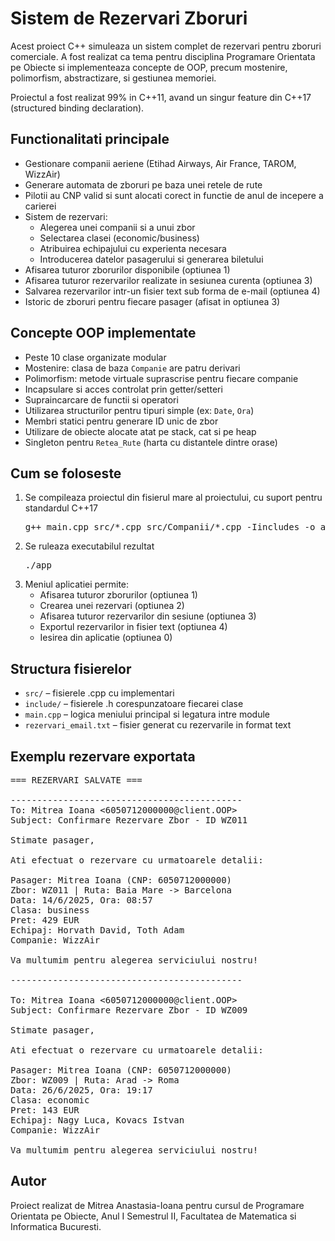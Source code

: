# Sistem de Rezervari Zboruri

Acest proiect C++ simuleaza un sistem complet de rezervari pentru zboruri comerciale. A fost realizat ca tema pentru disciplina Programare Orientata pe Obiecte si implementeaza concepte de OOP, precum mostenire, polimorfism, abstractizare, si gestiunea memoriei. 

Proiectul a fost realizat 99% in C++11, avand un singur feature din C++17 (structured binding declaration).

## Functionalitati principale

- Gestionare companii aeriene (Etihad Airways, Air France, TAROM, WizzAir)
- Generare automata de zboruri pe baza unei retele de rute
- Pilotii au CNP valid si sunt alocati corect in functie de anul de incepere a carierei
- Sistem de rezervari:
  - Alegerea unei companii si a unui zbor
  - Selectarea clasei (economic/business)
  - Atribuirea echipajului cu experienta necesara
  - Introducerea datelor pasagerului si generarea biletului
- Afisarea tuturor zborurilor disponibile (optiunea 1)
- Afisarea tuturor rezervarilor realizate in sesiunea curenta (optiunea 3)
- Salvarea rezervarilor intr-un fisier text sub forma de e-mail (optiunea 4)
- Istoric de zboruri pentru fiecare pasager (afisat in optiunea 3)

## Concepte OOP implementate

- Peste 10 clase organizate modular
- Mostenire: clasa de baza `Companie` are patru derivari
- Polimorfism: metode virtuale suprascrise pentru fiecare companie
- Incapsulare si acces controlat prin getter/setteri
- Supraincarcare de functii si operatori
- Utilizarea structurilor pentru tipuri simple (ex: `Date`, `Ora`)
- Membri statici pentru generare ID unic de zbor
- Utilizare de obiecte alocate atat pe stack, cat si pe heap
- Singleton pentru `Retea_Rute` (harta cu distantele dintre orase)

## Cum se foloseste

1. Se compileaza proiectul din fisierul mare al proiectului, cu suport pentru standardul C++17
   <pre>g++ main.cpp src/*.cpp src/Companii/*.cpp -Iincludes -o app.exe -std=c++17</pre>
3. Se ruleaza executabilul rezultat
   <pre>./app</pre>
5. Meniul aplicatiei permite:
   - Afisarea tuturor zborurilor (optiunea 1)
   - Crearea unei rezervari (optiunea 2)
   - Afisarea tuturor rezervarilor din sesiune (optiunea 3)
   - Exportul rezervarilor in fisier text (optiunea 4)
   - Iesirea din aplicatie (optiunea 0)

## Structura fisierelor

- `src/` – fisierele .cpp cu implementari
- `include/` – fisierele .h corespunzatoare fiecarei clase
- `main.cpp` – logica meniului principal si legatura intre module
- `rezervari_email.txt` – fisier generat cu rezervarile in format text

## Exemplu rezervare exportata

<pre>
=== REZERVARI SALVATE ===

--------------------------------------------
To: Mitrea Ioana <6050712000000@client.OOP>
Subject: Confirmare Rezervare Zbor - ID WZ011

Stimate pasager,

Ati efectuat o rezervare cu urmatoarele detalii:

Pasager: Mitrea Ioana (CNP: 6050712000000)
Zbor: WZ011 | Ruta: Baia Mare -> Barcelona
Data: 14/6/2025, Ora: 08:57
Clasa: business
Pret: 429 EUR
Echipaj: Horvath David, Toth Adam
Companie: WizzAir

Va multumim pentru alegerea serviciului nostru!
  
--------------------------------------------
  
To: Mitrea Ioana <6050712000000@client.OOP>
Subject: Confirmare Rezervare Zbor - ID WZ009

Stimate pasager,

Ati efectuat o rezervare cu urmatoarele detalii:

Pasager: Mitrea Ioana (CNP: 6050712000000)
Zbor: WZ009 | Ruta: Arad -> Roma
Data: 26/6/2025, Ora: 19:17
Clasa: economic
Pret: 143 EUR
Echipaj: Nagy Luca, Kovacs Istvan
Companie: WizzAir

Va multumim pentru alegerea serviciului nostru!
</pre>


## Autor

Proiect realizat de Mitrea Anastasia-Ioana pentru cursul de Programare Orientata pe Obiecte, Anul I Semestrul II, Facultatea de Matematica si Informatica Bucuresti.
